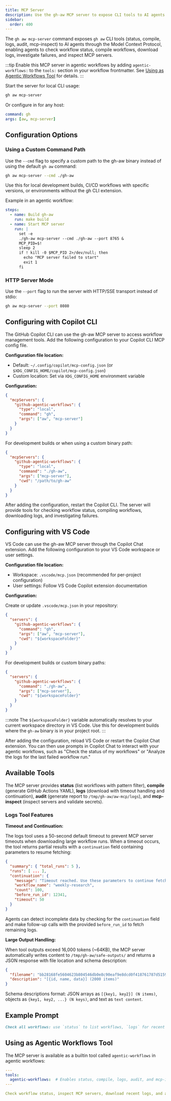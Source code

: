 ```yaml
---
title: MCP Server
description: Use the gh-aw MCP server to expose CLI tools to AI agents via Model Context Protocol, enabling secure workflow management.
sidebar:
  order: 400
---
```


The `gh aw mcp-server` command exposes `gh aw` CLI tools (status, compile, logs, audit, mcp-inspect) to AI agents through the Model Context Protocol, enabling agents to check workflow status, compile workflows, download logs, investigate failures, and inspect MCP servers.

:::tip
Enable this MCP server in agentic workflows by adding `agentic-workflows:` to the `tools:` section in your workflow frontmatter. See [Using as Agentic Workflows Tool](#using-as-agentic-workflows-tool) for details.
:::

Start the server for local CLI usage:

```bash
gh aw mcp-server
```

Or configure in for any host:
```yaml
command: gh
args: [aw, mcp-server]
```

## Configuration Options

### Using a Custom Command Path

Use the `--cmd` flag to specify a custom path to the gh-aw binary instead of using the default `gh aw` command:

```bash
gh aw mcp-server --cmd ./gh-aw
```

Use this for local development builds, CI/CD workflows with specific versions, or environments without the gh CLI extension.

Example in an agentic workflow:
```yaml
steps:
  - name: Build gh-aw
    run: make build
  - name: Start MCP server
    run: |
      set -e
      ./gh-aw mcp-server --cmd ./gh-aw --port 8765 &
      MCP_PID=$!
      sleep 2
      if ! kill -0 $MCP_PID 2>/dev/null; then
        echo "MCP server failed to start"
        exit 1
      fi
```

### HTTP Server Mode

Use the `--port` flag to run the server with HTTP/SSE transport instead of stdio:

```bash
gh aw mcp-server --port 8080
```

## Configuring with Copilot CLI

The GitHub Copilot CLI can use the gh-aw MCP server to access workflow management tools. Add the following configuration to your Copilot CLI MCP config file.

**Configuration file location:**
- Default: `~/.config/copilot/mcp-config.json` (or `$XDG_CONFIG_HOME/copilot/mcp-config.json`)
- Custom location: Set via `XDG_CONFIG_HOME` environment variable

**Configuration:**

```json
{
  "mcpServers": {
    "github-agentic-workflows": {
      "type": "local",
      "command": "gh",
      "args": ["aw", "mcp-server"]
    }
  }
}
```

For development builds or when using a custom binary path:

```json
{
  "mcpServers": {
    "github-agentic-workflows": {
      "type": "local",
      "command": "./gh-aw",
      "args": ["mcp-server"],
      "cwd": "/path/to/gh-aw"
    }
  }
}
```

After adding the configuration, restart the Copilot CLI. The server will provide tools for checking workflow status, compiling workflows, downloading logs, and investigating failures.

## Configuring with VS Code

VS Code can use the gh-aw MCP server through the Copilot Chat extension. Add the following configuration to your VS Code workspace or user settings.

**Configuration file location:**
- Workspace: `.vscode/mcp.json` (recommended for per-project configuration)
- User settings: Follow VS Code Copilot extension documentation

**Configuration:**

Create or update `.vscode/mcp.json` in your repository:

```json
{
  "servers": {
    "github-agentic-workflows": {
      "command": "gh",
      "args": ["aw", "mcp-server"],
      "cwd": "${workspaceFolder}"
    }
  }
}
```

For development builds or custom binary paths:

```json
{
  "servers": {
    "github-agentic-workflows": {
      "command": "./gh-aw",
      "args": ["mcp-server"],
      "cwd": "${workspaceFolder}"
    }
  }
}
```

:::note
The `${workspaceFolder}` variable automatically resolves to your current workspace directory in VS Code. Use this for development builds where the `gh-aw` binary is in your project root.
:::

After adding the configuration, reload VS Code or restart the Copilot Chat extension. You can then use prompts in Copilot Chat to interact with your agentic workflows, such as "Check the status of my workflows" or "Analyze the logs for the last failed workflow run."

## Available Tools

The MCP server provides **status** (list workflows with pattern filter), **compile** (generate GitHub Actions YAML), **logs** (download with timeout handling and continuation), **audit** (generate report to `/tmp/gh-aw/aw-mcp/logs`), and **mcp-inspect** (inspect servers and validate secrets).

### Logs Tool Features

**Timeout and Continuation:**

The logs tool uses a 50-second default timeout to prevent MCP server timeouts when downloading large workflow runs. When a timeout occurs, the tool returns partial results with a `continuation` field containing parameters to resume fetching:

```json
{
  "summary": { "total_runs": 5 },
  "runs": [ ... ],
  "continuation": {
    "message": "Timeout reached. Use these parameters to continue fetching more logs.",
    "workflow_name": "weekly-research",
    "count": 100,
    "before_run_id": 12341,
    "timeout": 50
  }
}
```

Agents can detect incomplete data by checking for the `continuation` field and make follow-up calls with the provided `before_run_id` to fetch remaining logs.

**Large Output Handling:**

When tool outputs exceed 16,000 tokens (~64KB), the MCP server automatically writes content to `/tmp/gh-aw/safe-outputs/` and returns a JSON response with file location and schema description:

```json
{
  "filename": "bb28168fe5604623b804546db0e8c90eaf9e8dcd0f418761787d5159198b4fd8.json",
  "description": "[{id, name, data}] (2000 items)"
}
```

Schema descriptions format: JSON arrays as `[{key1, key2}] (N items)`, objects as `{key1, key2, ...} (N keys)`, and text as `text content`.

## Example Prompt

```markdown
Check all workflows: use `status` to list workflows, `logs` for recent runs, `audit` for failures, then generate a summary report.
```

## Using as Agentic Workflows Tool

The MCP server is available as a builtin tool called `agentic-workflows` in agentic workflows:

```yaml
---
tools:
  agentic-workflows:  # Enables status, compile, logs, audit, and mcp-inspect tools
---

Check workflow status, inspect MCP servers, download recent logs, and audit any failures.
```

